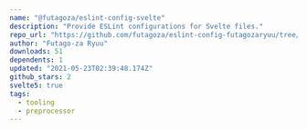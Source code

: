 ```yaml
---
name: "@futagoza/eslint-config-svelte"
description: "Provide ESLint configurations for Svelte files."
repo_url: "https://github.com/futagoza/eslint-config-futagozaryuu/tree/master/packages/@futagoza/eslint-config-svelte"
author: "Futago-za Ryuu"
downloads: 51
dependents: 1
updated: "2021-05-23T02:39:48.174Z"
github_stars: 2
svelte5: true
tags: 
  - tooling
  - preprocessor
---
```

